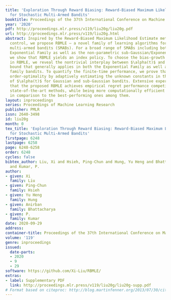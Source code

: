```yaml
---
title: 'Exploration Through Reward Biasing: Reward-Biased Maximum Likelihood Estimation
  for Stochastic Multi-Armed Bandits'
booktitle: Proceedings of the 37th International Conference on Machine Learning
year: '2020'
pdf: http://proceedings.mlr.press/v119/liu20g/liu20g.pdf
url: http://proceedings.mlr.press/v119/liu20g.html
abstract: Inspired by the Reward-Biased Maximum Likelihood Estimate method of adaptive
  control, we propose RBMLE – a novel family of learning algorithms for stochastic
  multi-armed bandits (SMABs). For a broad range of SMABs including both the parametric
  Exponential Family as well as the non-parametric sub-Gaussian/Exponential family,
  we show that RBMLE yields an index policy. To choose the bias-growth rate $\alpha(t)$
  in RBMLE, we reveal the nontrivial interplay between $\alpha(t)$ and the regret
  bound that generally applies in both the Exponential Family as well as the sub-Gaussian/Exponential
  family bandits. To quantify the finite-time performance, we prove that RBMLE attains
  order-optimality by adaptively estimating the unknown constants in the expression
  of $\alpha(t)$ for Gaussian and sub-Gaussian bandits. Extensive experiments demonstrate
  that the proposed RBMLE achieves empirical regret performance competitive with the
  state-of-the-art methods, while being more computationally efficient and scalable
  in comparison to the best-performing ones among them.
layout: inproceedings
series: Proceedings of Machine Learning Research
publisher: PMLR
issn: 2640-3498
id: liu20g
month: 0
tex_title: 'Exploration Through Reward Biasing: Reward-Biased Maximum Likelihood Estimation
  for Stochastic Multi-Armed Bandits'
firstpage: 6248
lastpage: 6258
page: 6248-6258
order: 6248
cycles: false
bibtex_author: Liu, Xi and Hsieh, Ping-Chun and Hung, Yu Heng and Bhattacharya, Anirban
  and Kumar, P.
author:
- given: Xi
  family: Liu
- given: Ping-Chun
  family: Hsieh
- given: Yu Heng
  family: Hung
- given: Anirban
  family: Bhattacharya
- given: P.
  family: Kumar
date: 2020-09-29
address: 
container-title: Proceedings of the 37th International Conference on Machine Learning
volume: '119'
genre: inproceedings
issued:
  date-parts:
  - 2020
  - 9
  - 29
software: https://github.com/Xi-Liu/RBMLE/
extras:
- label: Supplementary PDF
  link: http://proceedings.mlr.press/v119/liu20g/liu20g-supp.pdf
# Format based on citeproc: http://blog.martinfenner.org/2013/07/30/citeproc-yaml-for-bibliographies/
---
```


